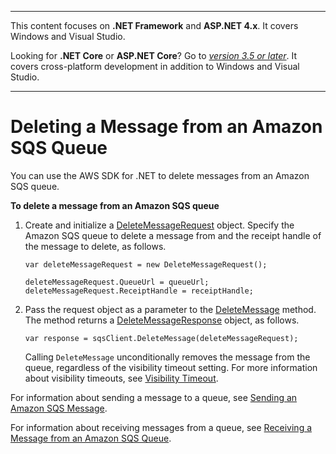 --------

This content focuses on **\.NET Framework** and **ASP\.NET 4\.x**\. It covers Windows and Visual Studio\.

Looking for **\.NET Core** or **ASP\.NET Core**? Go to *[version 3\.5 or later](https://docs.aws.amazon.com/sdk-for-net/latest/developer-guide/welcome.html)*\. It covers cross\-platform development in addition to Windows and Visual Studio\.

--------

# Deleting a Message from an Amazon SQS Queue<a name="DeleteMessage"></a>

You can use the AWS SDK for \.NET to delete messages from an Amazon SQS queue\.

**To delete a message from an Amazon SQS queue**

1. Create and initialize a [DeleteMessageRequest](https://docs.aws.amazon.com/sdkfornet/v3/apidocs/items/SQS/TDeleteMessageRequest.html) object\. Specify the Amazon SQS queue to delete a message from and the receipt handle of the message to delete, as follows\.

   ```
   var deleteMessageRequest = new DeleteMessageRequest();
   
   deleteMessageRequest.QueueUrl = queueUrl;
   deleteMessageRequest.ReceiptHandle = receiptHandle;
   ```

1. Pass the request object as a parameter to the [DeleteMessage](https://docs.aws.amazon.com/sdkfornet/v3/apidocs/items/SQS/MSQSDeleteMessageDeleteMessageRequest.html) method\. The method returns a [DeleteMessageResponse](https://docs.aws.amazon.com/sdkfornet/v3/apidocs/items/SQS/TDeleteMessageResponse.html) object, as follows\.

   ```
   var response = sqsClient.DeleteMessage(deleteMessageRequest);
   ```

   Calling `DeleteMessage` unconditionally removes the message from the queue, regardless of the visibility timeout setting\. For more information about visibility timeouts, see [Visibility Timeout](https://docs.aws.amazon.com/AWSSimpleQueueService/latest/SQSDeveloperGuide/AboutVT.html)\.

For information about sending a message to a queue, see [Sending an Amazon SQS Message](SendMessage.md#send-sqs-message)\.

For information about receiving messages from a queue, see [Receiving a Message from an Amazon SQS Queue](ReceiveMessage.md#receive-sqs-message)\.